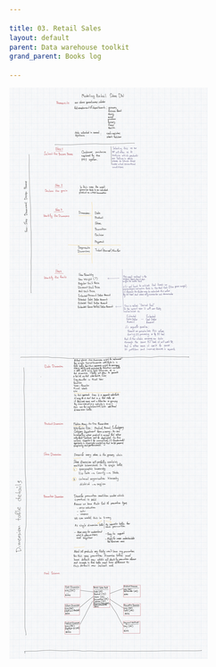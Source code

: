 ```yaml
---

title: 03. Retail Sales
layout: default
parent: Data warehouse toolkit
grand_parent: Books log

---
```


![Chapter 3.1.jpg](/Books%20log/Data%20warehouse%20toolkit/img/Chapter%203.1.jpg)
